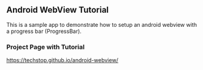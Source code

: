 ## Android WebView Tutorial

This is a sample app to demonstrate how to setup an android webview with a progress bar (ProgressBar).

### Project Page with Tutorial

<https://techstop.github.io/android-webview/>
